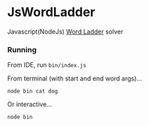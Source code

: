 # JsWordLadder

Javascript(NodeJs) [Word Ladder](https://en.wikipedia.org/wiki/Word_ladder) solver

### Running
From IDE, run `bin/index.js`

From terminal (with start and end word args)...
```
node bin cat dog
```
Or interactive...
```
node bin
```